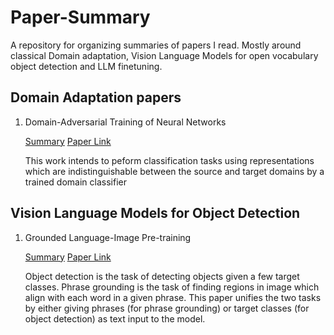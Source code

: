 # Paper-Summary
A repository for organizing summaries of papers I read. Mostly around classical Domain adaptation, Vision Language Models for open vocabulary object detection and LLM finetuning. 

## Domain Adaptation papers
1) Domain-Adversarial Training of Neural Networks
 
   [Summary](Domain%20Adaptation%20Papers/Domain-Adversarial%20Training%20of%20Neural%20Networks/Readme.md)   [Paper Link](https://jmlr.org/papers/volume17/15-239/15-239.pdf)

   This work intends to peform classification tasks using representations which are indistinguishable between the source and target domains by a trained domain classifier

## Vision Language Models for Object Detection
1) Grounded Language-Image Pre-training
 
   [Summary](VLM4OVOD/GLIP/Readme.md) [Paper Link](https://openaccess.thecvf.com/content/CVPR2022/papers/Li_Grounded_Language-Image_Pre-Training_CVPR_2022_paper.pdf)
  
   Object detection is the task of detecting objects given a few target classes. Phrase grounding is the task of finding regions in image which align with each word in a given    phrase. This paper unifies the two tasks by either giving phrases (for phrase grounding) or target classes (for object detection) as text input to the model.
 
